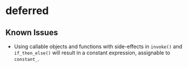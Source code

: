 # deferred

## Known Issues

* Using callable objects and functions with side-effects in `invoke()` and `if_then_else()` will result in a constant expression, assignable to `constant_`.
